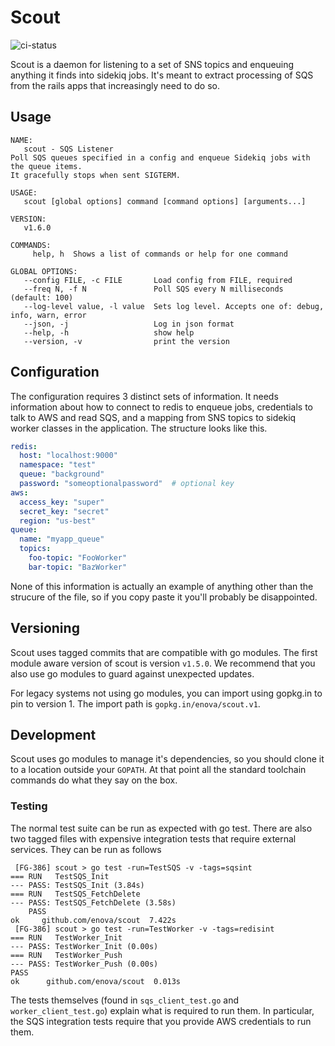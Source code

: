 # Scout
![ci-status](https://github.com/enova/scout/workflows/CI/badge.svg)

Scout is a daemon for listening to a set of SNS topics and enqueuing anything it
finds into sidekiq jobs. It's meant to extract processing of SQS from the rails
apps that increasingly need to do so.

## Usage

```
NAME:
   scout - SQS Listener
Poll SQS queues specified in a config and enqueue Sidekiq jobs with the queue items.
It gracefully stops when sent SIGTERM.

USAGE:
   scout [global options] command [command options] [arguments...]

VERSION:
   v1.6.0

COMMANDS:
     help, h  Shows a list of commands or help for one command

GLOBAL OPTIONS:
   --config FILE, -c FILE       Load config from FILE, required
   --freq N, -f N               Poll SQS every N milliseconds (default: 100)
   --log-level value, -l value  Sets log level. Accepts one of: debug, info, warn, error
   --json, -j                   Log in json format
   --help, -h                   show help
   --version, -v                print the version
```

## Configuration

The configuration requires 3 distinct sets of information. It needs information
about how to connect to redis to enqueue jobs, credentials to talk to AWS and
read SQS, and a mapping from SNS topics to sidekiq worker classes in the
application. The structure looks like this.

```yaml
redis:
  host: "localhost:9000"
  namespace: "test"
  queue: "background"
  password: "someoptionalpassword"  # optional key
aws:
  access_key: "super"
  secret_key: "secret"
  region: "us-best"
queue:
  name: "myapp_queue"
  topics:
    foo-topic: "FooWorker"
    bar-topic: "BazWorker"
```

None of this information is actually an example of anything other than the
strucure of the file, so if you copy paste it you'll probably be disappointed.

## Versioning

Scout uses tagged commits that are compatible with go modules. The first module
aware version of scout is version `v1.5.0`. We recommend that you also use go
modules to guard against unexpected updates.

For legacy systems not using go modules, you can import using gopkg.in to pin
to version 1. The import path is `gopkg.in/enova/scout.v1`.

## Development

Scout uses go modules to manage it's dependencies, so you should clone it to a
location outside your `GOPATH`. At that point all the standard toolchain commands
do what they say on the box.

### Testing

The normal test suite can be run as expected with go test. There are also two
tagged files with expensive integration tests that require external services.
They can be run as follows

```
 [FG-386] scout > go test -run=TestSQS -v -tags=sqsint
=== RUN   TestSQS_Init
--- PASS: TestSQS_Init (3.84s)
=== RUN   TestSQS_FetchDelete
--- PASS: TestSQS_FetchDelete (3.58s)
    PASS
ok     github.com/enova/scout  7.422s
 [FG-386] scout > go test -run=TestWorker -v -tags=redisint
=== RUN   TestWorker_Init
--- PASS: TestWorker_Init (0.00s)
=== RUN   TestWorker_Push
--- PASS: TestWorker_Push (0.00s)
PASS
ok      github.com/enova/scout  0.013s
```

The tests themselves (found in `sqs_client_test.go` and `worker_client_test.go`)
explain what is required to run them. In particular, the SQS integration tests
require that you provide AWS credentials to run them.
